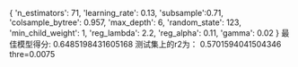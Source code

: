 {
'n_estimators': 71,
'learning_rate': 0.13,
'subsample':0.71,
'colsample_bytree': 0.957,
'max_depth': 6,
'random_state': 123,
'min_child_weight': 1,
'reg_lambda': 2.2,
'reg_alpha': 0.11,
'gamma': 0.02 } 最佳模型得分: 0.6485198431605168 测试集上的r2为： 0.5701594041504346 thre=0.0075